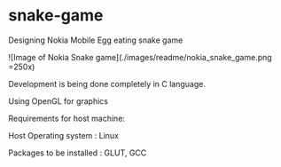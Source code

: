 # snake-game
Designing Nokia Mobile Egg eating snake game

![Image of Nokia Snake game](./images/readme/nokia_snake_game.png =250x)

Development is being done completely in C language.

Using OpenGL for graphics


Requirements for host machine:

Host Operating system : Linux

Packages to be installed : GLUT, GCC

